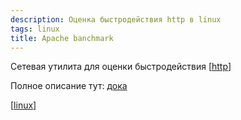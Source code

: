 ```yaml
---
description: Оценка быстродействия http в linux
tags: linux
title: Apache banchmark
---
```

Сетевая утилита для оценки быстродействия [[http]]

Полное описание тут: [дока](https://httpd.apache.org/docs/2.4/programs/ab.html)

[[linux]]

[//begin]: # "Autogenerated link references for markdown compatibility"
[http]: ../lists/http "Http"
[linux]: ../lists/linux "Linux"
[//end]: # "Autogenerated link references"